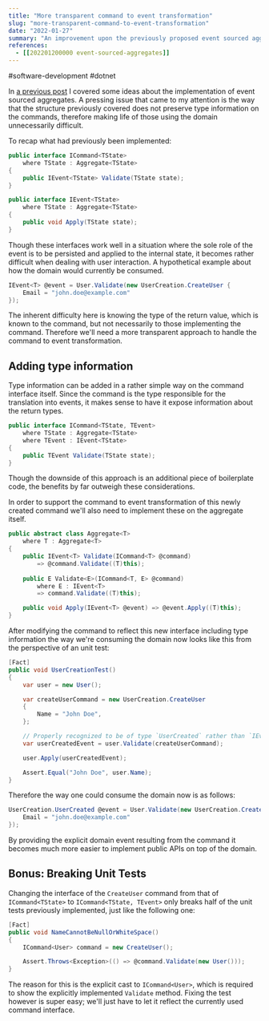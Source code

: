 ```yaml
---
title: "More transparent command to event transformation"
slug: "more-transparent-command-to-event-transformation"
date: "2022-01-27"
summary: "An improvement upon the previously proposed event sourced aggregate where command provides type information about its returned domain events."
references: 
  - [[202201200000 event-sourced-aggregates]]
---
```


#software-development #dotnet

In [a previous post](https://www.corstianboerman.com/blog/2022-01-20/event-sourced-aggregates) I covered some ideas about the implementation of event sourced aggregates. A pressing issue that came to my attention is the way that the structure previously covered does not preserve type information on the commands, therefore making life of those using the domain unnecessarily difficult.

To recap what had previously been implemented:

```csharp
public interface ICommand<TState>
    where TState : Aggregate<TState>
{
    public IEvent<TState> Validate(TState state);
} 
```

```csharp
public interface IEvent<TState>
    where TState : Aggregate<TState>
{
    public void Apply(TState state);
}
```

Though these interfaces work well in a situation where the sole role of the event is to be persisted and applied to the internal state, it becomes rather difficult when dealing with user interaction. A hypothetical example about how the domain would currently be consumed.

```csharp
IEvent<T> @event = User.Validate(new UserCreation.CreateUser {
	Email = "john.doe@example.com"
});
```

The inherent difficulty here is knowing the type of the return value, which is known to the command, but not necessarily to those implementing the command. Therefore we'll need a more transparent approach to handle the command to event transformation.

## Adding type information
Type information can be added in a rather simple way on the command interface itself. Since the command is the type responsible for the translation into events, it makes sense to have it expose information about the return types.

```csharp
public interface ICommand<TState, TEvent>
	where TState : Aggregate<TState>
	where TEvent : IEvent<TState>
{
	public TEvent Validate(TState state);
}
```

Though the downside of this approach is an additional piece of boilerplate code, the benefits by far outweigh these considerations.

In order to support the command to event transformation of this newly created command we'll also need to implement these on the aggregate itself.

```csharp
public abstract class Aggregate<T>
	where T : Aggregate<T>
{
	public IEvent<T> Validate(ICommand<T> @command)
		=> @command.Validate((T)this);
	
	public E Validate<E>(ICommand<T, E> @command) 
		where E : IEvent<T>
		=> command.Validate((T)this);

	public void Apply(IEvent<T> @event) => @event.Apply((T)this);
}
```

After modifying the command to reflect this new interface including type information the way we're consuming the domain now looks like this from the perspective of an unit test:

```csharp
[Fact]
public void UserCreationTest()
{
	var user = new User();

	var createUserCommand = new UserCreation.CreateUser
	{
		Name = "John Doe",
	};

	// Properly recognized to be of type `UserCreated` rather than `IEvent<User>`
	var userCreatedEvent = user.Validate(createUserCommand);

	user.Apply(userCreatedEvent);

	Assert.Equal("John Doe", user.Name);
}
```

Therefore the way one could consume the domain now is as follows:

```csharp
UserCreation.UserCreated @event = User.Validate(new UserCreation.CreateUser {
	Email = "john.doe@example.com"
});
```

By providing the explicit domain event resulting from the command it becomes much more easier to implement public APIs on top of the domain.

## Bonus: Breaking Unit Tests
Changing the interface of the `CreateUser` command from that of `ICommand<TState>` to `ICommand<TState, TEvent>` only breaks half of the unit tests previously implemented, just like the following one:

```csharp
[Fact]
public void NameCannotBeNullOrWhiteSpace()
{
	ICommand<User> command = new CreateUser();

	Assert.Throws<Exception>(() => @command.Validate(new User()));
}
```

The reason for this is the explicit cast to `ICommand<User>`, which is required to show the explicitly implemented `Validate` method. Fixing the test however is super easy; we'll just have to let it reflect the currently used command interface.
